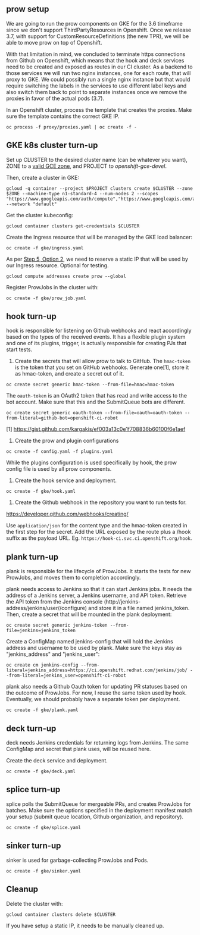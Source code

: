 ## prow setup

We are going to run the prow components on GKE for the 3.6 timeframe since
we don't support ThirdPartyResources in Openshift. Once we release 3.7, with
support for CustomResourceDefinitions (the new TPR), we will be able to move
prow on top of Openshift.

With that limitation in mind, we concluded to terminate https connections from
Github on Openshift, which means that the hook and deck services need to be
created and exposed as routes in our CI cluster. As a backend to those services
we will run two nginx instances, one for each route, that will proxy to GKE.
We could possibly run a single nginx instance but that would require switching
the labels in the services to use different label keys and also switch them back
to point to separate instances once we remove the proxies in favor of the actual
pods (3.7).

In an Openshift cluster, process the template that creates the proxies. Make
sure the template contains the correct GKE IP.
```
oc process -f proxy/proxies.yaml | oc create -f -
```

## GKE k8s cluster turn-up

Set up CLUSTER to the desired cluster name (can be whatever you want), ZONE to a [valid GCE zone](https://cloud.google.com/compute/docs/regions-zones/regions-zones),
and PROJECT to *openshift-gce-devel*.

Then, create a cluster in GKE:
```
gcloud -q container --project $PROJECT clusters create $CLUSTER --zone $ZONE --machine-type n1-standard-4 --num-nodes 2 --scopes "https://www.googleapis.com/auth/compute","https://www.googleapis.com/auth/devstorage.full_control","https://www.googleapis.com/auth/logging.write","https://www.googleapis.com/auth/servicecontrol","https://www.googleapis.com/auth/service.management" --network "default"
```

Get the cluster kubeconfig:
```
gcloud container clusters get-credentials $CLUSTER
```

Create the Ingress resource that will be managed by the GKE load balancer:
```
oc create -f gke/ingress.yaml
```

As per [Step 5, Option 2](https://cloud.google.com/container-engine/docs/tutorials/http-balancer),
we need to reserve a static IP that will be used by our Ingress resource. Optional for testing.
```
gcloud compute addresses create prow --global
```

Register ProwJobs in the cluster with:
```
oc create -f gke/prow_job.yaml
```

## hook turn-up

hook is responsible for listening on Github webhooks and react accordingly
based on the types of the received events. It has a flexible plugin system
and one of its plugins, trigger, is actually responsible for creating PJs
that start tests.

1. Create the secrets that will allow prow to talk to GitHub. The `hmac-token`
is the token that you set on GitHub webhooks. Generate one[1], store it as
hmac-token, and create a secret out of it.
```
oc create secret generic hmac-token --from-file=hmac=hmac-token
```
The `oauth-token` is an OAuth2 token that has read and write access to the bot account.
Make sure that this and the SubmitQueue bots are different.
```
oc create secret generic oauth-token --from-file=oauth=oauth-token --from-literal=github-bot=openshift-ci-robot
```
[1] https://gist.github.com/kargakis/ef003a13c0e1f708836b60100f6e1aef

1. Create the prow and plugin configurations
```
oc create -f config.yaml -f plugins.yaml
```

While the plugins configuration is used specifically by hook, the prow config
file is used by all prow components.

1. Create the hook service and deployment.
```
oc create -f gke/hook.yaml
```

1. Create the Github webhook in the repository you want to run tests for.

https://developer.github.com/webhooks/creating/

Use `application/json` for the content type and the hmac-token created in
the first step for the secret. Add the URL exposed by the route plus a
/hook suffix as the payload URL. Eg. `https://hook-ci.svc.ci.openshift.org/hook`.

## plank turn-up

plank is responsible for the lifecycle of ProwJobs. It starts the tests for
new ProwJobs, and moves them to completion accordingly.

plank needs access to Jenkins so that it can start Jenkins jobs. It needs the
address of a Jenkins server, a Jenkins username, and API token. Retrieve the
API token from the Jenkins console (http://jenkins-address/jenkins/user/<username>/configure)
and store it in a file named jenkins_token. Then, create a secret that will
be mounted in the plank deployment:
```
oc create secret generic jenkins-token --from-file=jenkins=jenkins_token
```
Create a ConfigMap named jenkins-config that will hold the Jenkins address
and username to be used by plank. Make sure the keys stay as "jenkins_address"
and "jenkins_user":
```
oc create cm jenkins-config --from-literal=jenkins_address=https://ci.openshift.redhat.com/jenkins/job/ --from-literal=jenkins_user=openshift-ci-robot
```
plank also needs a Github Oauth token for updating PR statuses based on the
outcome of ProwJobs. For now, I reuse the same token used by hook. Eventually,
we should probably have a separate token per deployment.
```
oc create -f gke/plank.yaml
```

## deck turn-up

deck needs Jenkins credentials for returning logs from Jenkins. The same ConfigMap
and secret that plank uses, will be reused here.

Create the deck service and deployment.
```
oc create -f gke/deck.yaml
```

## splice turn-up

splice polls the SubmitQueue for mergeable PRs, and creates ProwJobs for batches.
Make sure the options specified in the deployment manifest match your setup
(submit queue location, Github organization, and repository).
```
oc create -f gke/splice.yaml
```

## sinker turn-up

sinker is used for garbage-collecting ProwJobs and Pods.
```
oc create -f gke/sinker.yaml
```

## Cleanup

Delete the cluster with:
```
gcloud container clusters delete $CLUSTER
```
If you have setup a static IP, it needs to be manually cleaned up.

